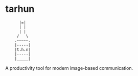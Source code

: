 # tarhun

          |=|
          | |
          | |
         /   \
        .~~~~~.
        |-----|
        |t.h.n|
        |-----|
        |_____|

A productivity tool for modern image-based communication.
